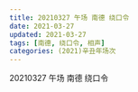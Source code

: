 ```yaml
---
title: 20210327 午场 南德 绕口令
date: 2021-03-27
updated: 2021-03-27
tags: [南德, 绕口令, 相声] 
categories: (2021)辛丑年场次
---
```

20210327 午场 南德 绕口令




